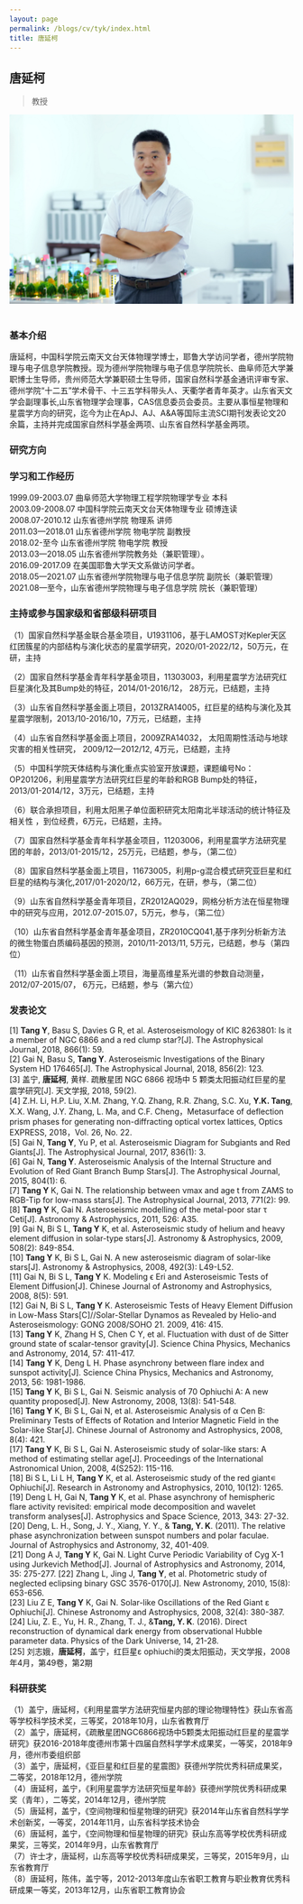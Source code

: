 ```yaml
---
layout: page
permalink: /blogs/cv/tyk/index.html
title: 唐延柯
---
```


## 唐延柯

> 教授

<center>
<img src = "/blogs/cv.ph/tyk.jpg">
</center>
<br>

### 基本介绍
唐延柯，中国科学院云南天文台天体物理学博士，耶鲁大学访问学者，德州学院物理与电子信息学院教授。现为德州学院物理与电子信息学院院长、曲阜师范大学兼职博士生导师，贵州师范大学兼职硕士生导师，国家自然科学基金通讯评审专家、德州学院“十二五”学术骨干、十三五学科带头人、天衢学者青年英才。山东省天文学会副理事长,山东省物理学会理事，CAS信息委员会委员。主要从事恒星物理和星震学方向的研究，迄今为止在ApJ、AJ、A&A等国际主流SCI期刊发表论文20余篇，主持并完成国家自然科学基金两项、山东省自然科学基金两项。
### 研究方向

### 学习和工作经历
1999.09-2003.07 曲阜师范大学物理工程学院物理学专业 本科<br>
2003.09-2008.07 中国科学院云南天文台天体物理专业 硕博连读<br>
2008.07-2010.12 山东省德州学院 物理系 讲师<br>
2011.03—2018.01 山东省德州学院 物电学院 副教授<br>
2018.02-至今 山东省德州学院 物电学院 教授<br>
2013.03—2018.05 山东省德州学院教务处（兼职管理）。<br>
2016.09-2017.09 在美国耶鲁大学天文系做访问学者。<br>
2018.05—2021.07 山东省德州学院物理与电子信息学院 副院长（兼职管理）<br>
2021.08—至今，山东省德州学院物理与电子信息学院 院长（兼职管理）
### 主持或参与国家级和省部级科研项目

（1）国家自然科学基金联合基金项目，U1931106，基于LAMOST对Kepler天区红团簇星的内部结构与演化状态的星震学研究，2020/01-2022/12，50万元，在研，主持

（2）国家自然科学基金青年科学基金项目，11303003，利用星震学方法研究红巨星演化及其Bump处的特征，2014/01-2016/12， 28万元，已结题，主持  

（3）山东省自然科学基金面上项目，2013ZRA14005，红巨星的结构与演化及其星震学限制，2013/10-2016/10，7万元，已结题，主持

（4）山东省自然科学基金面上项目，2009ZRA14032， 太阳周期性活动与地球灾害的相关性研究， 2009/12—2012/12, 4万元，已结题，主持

（5）中国科学院天体结构与演化重点实验室开放课题，课题编号No：OP201206，利用星震学方法研究红巨星的年龄和RGB Bump处的特征，2013/01-2014/12，3万元，已结题，主持

（6）联合承担项目，利用太阳黑子单位面积研究太阳南北半球活动的统计特征及相关性 ，到位经费，6万元，已结题，主持。

（7）国家自然科学基金青年科学基金项目，11203006，利用星震学方法研究星团的年龄，2013/01-2015/12，25万元，已结题，参与，（第二位）

（8）国家自然科学基金面上项目，11673005，利用p-g混合模式研究亚巨星和红巨星的结构与演化,2017/01-2020/12，66万元，在研，参与，（第二位）

（9）山东省自然科学基金青年项目，ZR2012AQ029，网格分析方法在恒星物理中的研究与应用，2012.07-2015.07，5万元，参与，（第二位）

（10）山东省自然科学基金青年基金项目，ZR2010CQ041,基于序列分析新方法的微生物蛋白质编码基因的预测，2010/11-2013/11, 5万元，已结题，参与（第四位）

（11）山东省自然科学基金面上项目，海量高维星系光谱的参数自动测量，2012/07-2015/07， 6万元，已结题，参与（第六位）

### 发表论文
[1] **Tang Y**, Basu S, Davies G R, et al. Asteroseismology of KIC 8263801: Is it a member of NGC 6866 and a red clump star?[J]. The Astrophysical Journal, 2018, 866(1): 59.<br>
[2] Gai N, Basu S, **Tang Y**. Asteroseismic Investigations of the Binary System HD 176465[J]. The Astrophysical Journal, 2018, 856(2): 123.<br>
[3] 盖宁, **唐延柯**, 黄样. 疏散星团 NGC 6866 视场中 5 颗类太阳振动红巨星的星震学研究[J]. 天文学报, 2018, 59(2).<br>
[4] Z.H. Li, H.P. Liu, X.M. Zhang, Y.Q. Zhang, R.R. Zhang, S.C. Xu, **Y.K. Tang**, X.X. Wang, J.Y. Zhang, L. Ma, and C.F. Cheng，Metasurface of deflection prism phases for generating non-diffracting optical vortex lattices, Optics EXPRESS, 2018，Vol. 26, No. 22.<br>
[5] Gai N, **Tang Y**, Yu P, et al. Asteroseismic Diagram for Subgiants and Red Giants[J]. The Astrophysical Journal, 2017, 836(1): 3.<br>
[6] Gai N, **Tang Y**. Asteroseismic Analysis of the Internal Structure and Evolution of Red Giant Branch Bump Stars[J]. The Astrophysical Journal, 2015, 804(1): 6.<br>
[7] **Tang Y** K, Gai N. The relationship between νmax and age t from ZAMS to RGB-Tip for low-mass stars[J]. The Astrophysical Journal, 2013, 771(2): 99.<br>
[8] **Tang Y** K, Gai N. Asteroseismic modelling of the metal-poor star τ Ceti[J]. Astronomy & Astrophysics, 2011, 526: A35.<br>
[9] Gai N, Bi S L, **Tang Y** K, et al. Asteroseismic study of helium and heavy element diffusion in solar-type stars[J]. Astronomy & Astrophysics, 2009, 508(2): 849-854.<br>
[10] **Tang Y** K, Bi S L, Gai N. A new asteroseismic diagram of solar-like stars[J]. Astronomy & Astrophysics, 2008, 492(3): L49-L52.<br>
[11] Gai N, Bi S L, **Tang Y** K. Modeling ϵ Eri and Asteroseismic Tests of Element Diffusion[J]. Chinese Journal of Astronomy and Astrophysics, 2008, 8(5): 591.<br>
[12] Gai N, Bi S L, **Tang Y** K. Asteroseismic Tests of Heavy Element Diffusion in Low-Mass Stars[C]//Solar-Stellar Dynamos as Revealed by Helio-and Asteroseismology: GONG 2008/SOHO 21. 2009, 416: 415.<br>
[13] **Tang Y** K, Zhang H S, Chen C Y, et al. Fluctuation with dust of de Sitter ground state of scalar-tensor gravity[J]. Science China Physics, Mechanics and Astronomy, 2014, 57: 411-417.<br>
[14] **Tang Y** K, Deng L H. Phase asynchrony between flare index and sunspot activity[J]. Science China Physics, Mechanics and Astronomy, 2013, 56: 1981-1986.<br>
[15] **Tang Y** K, Bi S L, Gai N. Seismic analysis of 70 Ophiuchi A: A new quantity proposed[J]. New Astronomy, 2008, 13(8): 541-548.<br>
[16] **Tang Y** K, Bi S L, Gai N, et al. Asteroseismic Analysis of α Cen B: Preliminary Tests of Effects of Rotation and Interior Magnetic Field in the Solar-like Star[J]. Chinese Journal of Astronomy and Astrophysics, 2008, 8(4): 421.<br>
[17] **Tang Y** K, Bi S L, Gai N. Asteroseismic study of solar-like stars: A method of estimating stellar age[J]. Proceedings of the International Astronomical Union, 2008, 4(S252): 115-116.<br>
[18] Bi S L, Li L H, **Tang Y** K, et al. Asteroseismic study of the red giant∊ Ophiuchi[J]. Research in Astronomy and Astrophysics, 2010, 10(12): 1265.<br>
[19] Deng L H, Gai N, **Tang Y** K, et al. Phase asynchrony of hemispheric flare activity revisited: empirical mode decomposition and wavelet transform analyses[J]. Astrophysics and Space Science, 2013, 343: 27-32.<br>
[20] Deng, L. H., Song, J. Y., Xiang, Y. Y., & **Tang, Y. K**. (2011). The relative phase asynchronization between sunspot numbers and polar faculae. Journal of Astrophysics and Astronomy, 32, 401-409.<br>
[21] Dong A J, **Tang Y** K, Gai N. Light Curve Periodic Variability of Cyg X-1 using Jurkevich Method[J]. Journal of Astrophysics and Astronomy, 2014, 35: 275-277.
[22] Zhang L, Jing J, **Tang Y**, et al. Photometric study of neglected eclipsing binary GSC 3576-0170[J]. New Astronomy, 2010, 15(8): 653-656.<br>
[23] Liu Z E, **Tang Y** K, Gai N. Solar-like Oscillations of the Red Giant ɛ Ophiuchi[J]. Chinese Astronomy and Astrophysics, 2008, 32(4): 380-387.<br>
[24] Liu, Z. E., Yu, H. R., Zhang, T. J., &**Tang, Y. K**. (2016). Direct reconstruction of dynamical dark energy from observational Hubble parameter data. Physics of the Dark Universe, 14, 21-28.<br>
[25] 刘志娥，**唐延柯**，盖宁，红巨星ɛ ophiuchi的类太阳振动，天文学报，2008年4月，第49卷，第2期<br>

### 科研获奖

（1）盖宁，唐延柯，《利用星震学方法研究恒星内部的理论物理特性》获山东省高等学校科学技术奖，三等奖，2018年10月，山东省教育厅<br>
（2）盖宁，唐延柯，《疏散星团NGC6866视场中5颗类太阳振动红巨星的星震学研究》获2016-2018年度德州市第十四届自然科学学术成果奖，一等奖，2018年9月，德州市委组织部<br>
（3）盖宁，唐延柯，《亚巨星和红巨星的星震图》获德州学院优秀科研成果奖，二等奖，2018年12月，德州学院<br>
（4）唐延柯，盖宁，《利用星震学方法研究恒星年龄》获德州学院优秀科研成果奖（青年），二等奖，2014年12月，德州学院<br>
（5）唐延柯，盖宁，《空间物理和恒星物理的研究》获2014年山东省自然科学学术创新奖，一等奖，2014年11月，山东省科学技术协会<br>
（6）唐延柯，盖宁，《空间物理和恒星物理的研究》获山东高等学校优秀科研成果奖，三等奖，2014年9月，山东省教育厅<br>
（7）许士才，唐延柯，山东高等学校优秀科研成果奖，三等奖，2015年9月，山东省教育厅<br>
（8）唐延柯，陈伟，盖宁等，2012-2013年度山东省职工教育与职业教育优秀科研成果一等奖，2013年12月，山东省职工教育协会<br>